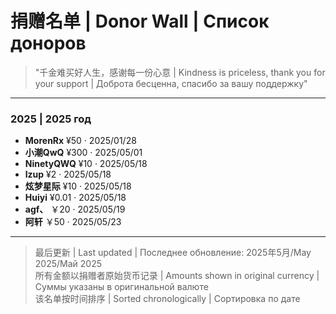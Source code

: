 # 捐赠名单 | Donor Wall | Список доноров

> "千金难买好人生，感谢每一份心意 | Kindness is priceless, thank you for your support | Доброта бесценна, спасибо за вашу поддержку"

---

### 2025 | 2025 год
- **MorenRx** ¥50 · 2025/01/28
- **小潮QwQ** ¥300 · 2025/05/01
- **NinetyQWQ** ¥10 · 2025/05/18
- **lzup** ¥2 · 2025/05/18
- **炫梦星际** ¥10 · 2025/05/18
- **Huiyi** ¥0.01 · 2025/05/18
- **agf、** ￥20 · 2025/05/19
- **阿轩** ￥50 · 2025/05/23

---

> 最后更新 | Last updated | Последнее обновление: 2025年5月/May 2025/Май 2025  
> 所有金额以捐赠者原始货币记录 | Amounts shown in original currency | Суммы указаны в оригинальной валюте  
> 该名单按时间排序 | Sorted chronologically | Сортировка по дате
